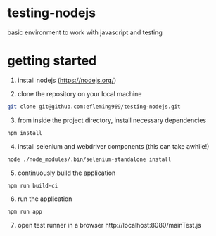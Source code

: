 # testing-nodejs

basic environment to work with javascript and testing

# getting started

1. install nodejs (https://nodejs.org/)

2. clone the repository on your local machine

``` sh
git clone git@github.com:efleming969/testing-nodejs.git
```

3. from inside the project directory, install necessary dependencies

``` sh
npm install 
```

4. install selenium and webdriver components (this can take awhile!)

``` sh
node ./node_modules/.bin/selenium-standalone install
```

5. continuously build the application

``` sh
npm run build-ci
```

6. run the application

``` sh
npm run app
```

7. open test runner in a browser http://localhost:8080/mainTest.js
